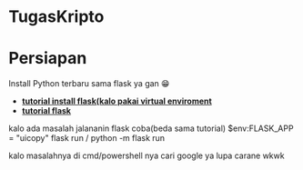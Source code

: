 # TugasKripto

# Persiapan

Install Python terbaru sama flask ya gan 😁

- **[tutorial install flask(kalo pakai virtual enviroment](https://phoenixnap.com/kb/install-flask)**
- **[tutorial flask](https://www.youtube.com/watch?v=mqhxxeeTbu0)**

kalo ada masalah jalananin flask coba(beda sama tutorial)
$env:FLASK_APP = "uicopy"
flask run / python -m flask run

kalo masalahnya di cmd/powershell nya cari google ya lupa carane wkwk
